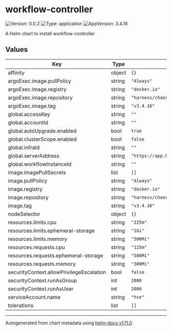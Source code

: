 # workflow-controller

![Version: 0.0.2](https://img.shields.io/badge/Version-0.0.2-informational?style=flat-square) ![Type: application](https://img.shields.io/badge/Type-application-informational?style=flat-square) ![AppVersion: 3.4.16](https://img.shields.io/badge/AppVersion-3.4.16-informational?style=flat-square)

A Helm chart to install workflow-controller

## Values

| Key | Type | Default | Description |
|-----|------|---------|-------------|
| affinity | object | `{}` |  |
| argoExec.image.pullPolicy | string | `"Always"` |  |
| argoExec.image.registry | string | `"docker.io"` |  |
| argoExec.image.repository | string | `"harness/chaos-argoexec"` |  |
| argoExec.image.tag | string | `"v3.4.16"` |  |
| global.accessKey | string | `""` |  |
| global.accountId | string | `""` |  |
| global.autoUpgrade.enabled | bool | `true` |  |
| global.clusterScope.enabled | bool | `false` |  |
| global.infraId | string | `""` |  |
| global.serverAddress | string | `"https://app.harness.io/gratis/chaos/kserver/api"` |  |
| global.workflowInstanceId | string | `""` |  |
| image.imagePullSecrets | list | `[]` |  |
| image.pullPolicy | string | `"Always"` |  |
| image.registry | string | `"docker.io"` |  |
| image.repository | string | `"harness/chaos-workflow-controller"` |  |
| image.tag | string | `"v3.4.16"` |  |
| nodeSelector | object | `{}` |  |
| resources.limits.cpu | string | `"225m"` |  |
| resources.limits.ephemeral-storage | string | `"1Gi"` |  |
| resources.limits.memory | string | `"500Mi"` |  |
| resources.requests.cpu | string | `"125m"` |  |
| resources.requests.ephemeral-storage | string | `"500Mi"` |  |
| resources.requests.memory | string | `"300Mi"` |  |
| securityContext.allowPrivilegeEscalation | bool | `false` |  |
| securityContext.runAsGroup | int | `2000` |  |
| securityContext.runAsUser | int | `2000` |  |
| serviceAccount.name | string | `"hce"` |  |
| tolerations | list | `[]` |  |

----------------------------------------------
Autogenerated from chart metadata using [helm-docs v1.11.0](https://github.com/norwoodj/helm-docs/releases/v1.11.0)
